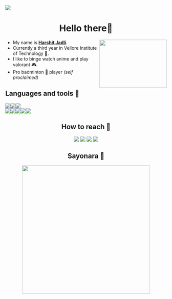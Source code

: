<!--
**greywolff711/greywolff711** is a ✨ _special_ ✨ repository because its `README.md` (this file) appears on your GitHub profile.

Here are some ideas to get you started:

- 🔭 I’m currently working on ...
- 🌱 I’m currently learning ...
- 👯 I’m looking to collaborate on ...
- 🤔 I’m looking for help with ...
- 💬 Ask me about ...
- 📫 How to reach me: ...
- 😄 Pronouns: ...
- ⚡ Fun fact: ...
-->


<a href="https://www.youtube.com/watch?v=dQw4w9WgXcQ"><img align=center src="https://im.ezgif.com/tmp/ezgif-1-7ccbba298777.gif"></a>
<h1 align=center>Hello there👀</h1>
<img align=right src="https://external-content.duckduckgo.com/iu/?u=https%3A%2F%2Fpa1.narvii.com%2F7063%2Ff1df36bc538b831c2796c1df6a2e21cca6a99775r1-500-281_hq.gif&f=1&nofb=1" width=210 height=150>
<ul>
<li>My name is <strong><a href="https://www.youtube.com/watch?v=dQw4w9WgXcQ">Harshit Jadli</a></strong>.</li>
<li>Currently a third year in Vellore Institute of Technology 🏫.</li>
<li>I like to binge watch  anime and play valorant 🎮.</li>
<li>Pro badminton 🏸 player <i>(self proclaimed)</i></li>
</ul>
<!--Skillz-->
<h2>Languages and tools 🔧</h2>
<p><img src="https://img.shields.io/badge/React-20232A?style=for-the-badge&logo=react&logoColor=61DAFB"><img src="https://img.shields.io/badge/firebase-ffca28?style=for-the-badge&logo=firebase&logoColor=black"><img src="https://img.shields.io/badge/Git-F05032?style=for-the-badge&logo=git&logoColor=white">
<br>
  <img src="https://img.shields.io/badge/Python-FFD43B?style=for-the-badge&logo=python&logoColor=darkgreen"><img src="https://img.shields.io/badge/C%2B%2B-00599C?style=for-the-badge&logo=c%2B%2B&logoColor=white"><img src="https://img.shields.io/badge/Java-ED8B00?style=for-the-badge&logo=java&logoColor=white"><img src="https://img.shields.io/badge/HTML5-E34F26?style=for-the-badge&logo=html5&logoColor=white"><img src="https://img.shields.io/badge/CSS-239120?&style=for-the-badge&logo=css3&logoColor=white"></p>
<!--Fancy stuff-->
<!--Contact-->
<h2 align=center>How to reach 🤙</h2>
<p align=center>
<a href="mailto:harshitjadli11@gmail.com"><img src="https://img.shields.io/badge/Gmail-D14836?style=for-the-badge&logo=gmail&logoColor=white"></a>
<a href="https://www.linkedin.com/in/harshit-jadli-7171a3206/"><img src="https://img.shields.io/badge/LinkedIn-0077B5?style=for-the-badge&logo=linkedin&logoColor=white"></a>
<img src="https://img.shields.io/badge/Instagram-E4405F?style=for-the-badge&logo=instagram&logoColor=white">
<a href="https://myanimelist.net/profile/manga_boy"><img src="https://img.shields.io/badge/Myanimelist-2E51A2?style=for-the-badge&logo=myanimelist&logoColor=white"></a>
</p>
<!--Bye bye-->
<h2 align=center>Sayonara 👋</h2>
<p align=center><img align=center src="https://external-content.duckduckgo.com/iu/?u=http%3A%2F%2F38.media.tumblr.com%2Fdd2a6b14392174632e1c7016da269c2f%2Ftumblr_nlti0gtqhv1sh40dxo1_1280.gif&f=1&nofb=1" width=400></p>
